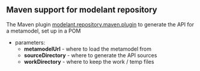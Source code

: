 Maven support for modelant repository
--------------------------------------

The Maven plugin [modelant.repository.maven.plugin](modelant.repository.maven.plugon/index.html) to generate the API for a metamodel, set up in a POM
  * parameters:
    * **metamodelUrl** - where to load the metamodel from
    * **sourceDirectory** - where to generate the API sources
    * **workDirectory** - where to keep the work / temp files

